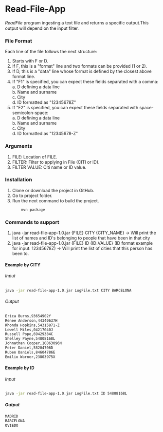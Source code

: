 # Read-File-App

_ReadFile_ program ingesting a text ﬁle and returns a specific output.This output will depend on the input filter.

### File Format
Each line of the file follows the next structure:
1. Starts with F or D.
2. If F, this is a "format" line and two formats can be provided (1 or 2).
3. If D, this is a "data" line whose format is defined by the closest above format line.
4. If "F1" is specified, you can expect these fields separated with a comma:\
    a. D defining a data line\
    b. Name and surname\
    c. City\
    d. ID formatted as "12345678Z"
5. If "F2" is specified, you can expect these fields separated with space-semicolon-space:\
    a. D defining a data line\
    b. Name and surname\
    c. City\
    d. ID formatted as "12345678-Z"
    
### Arguments
1. FILE: Location of FILE.
2. FILTER: Filter to applying in File (CITI or ID).
3. FILTER VALUE: Citi name or ID value.

### Installation
1. Clone or download the project in GitHub.
2. Go to project folder.
3. Run the next command to build the project.
    ```bash
        mvn package
    ```

### Commands to support
1. java -jar read-file-app-1.0.jar {FILE} CITY {CITY_NAME} → Will print the list of names and ID's
belonging to people that have been in that city
2. java -jar read-file-app-1.0.jar {FILE} ID {ID_VALUE} (ID format example for input: 12345678Z) →
Will print the list of cities that this person has been to.
#### Example by CITY
###### Input

```bash
java -jar read-file-app-1.0.jar LogFile.txt CITY BARCELONA
```

###### Output
```bash
Erica Burns,93654902Y
Renee Anderson,44340637H
Rhonda Hopkins,54315871-Z
Lowell Miles,04217040J
Russell Pope,69429384C
Shelley Payne,54808168L
Johnathan Cooper,10863096N
Peter Daniel,58204706D
Ruben Daniels,84604786E
Emilio Warner,23803975X
```
#### Example by ID
###### Input

```bash
java -jar read-file-app-1.0.jar LogFile.txt ID 54808168L
```

##### Output
```bash
MADRID
BARCELONA
OVIEDO
```